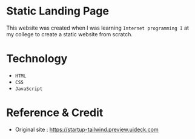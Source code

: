 # Static Landing Page
This website was created when I was learning `Internet programming I` at my college to create a static website from scratch.

# Technology
- `HTML`
- `CSS`
- `JavaScript`

# Reference & Credit
- Original site : <https://startup-tailwind.preview.uideck.com>

